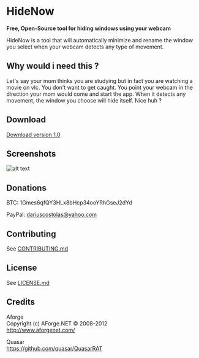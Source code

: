 # HideNow

**Free, Open-Source tool for hiding windows using your webcam**

HideNow is a tool that will automatically minimize and rename the window you select when your webcam detects any type of movement.

Why would i need this ?
---
Let's say your mom thinks you are studying but in fact you are watching a movie on vlc. You don't want to get caught. You point your webcam in the direction your mom would come and start the app. When it detects any movement, the window you choose will hide itself. Nice huh ?

Download
----
[Download version 1.0](https://github.com/meltingice1337/HideNow/releases/download/1.0/HideNow.exe)

Screenshots
---
![alt text](http://i.imgur.com/u42MnUu.png "HideNow")

Donations
---
BTC: 1Gmes6qfQY3HLx8bHcp34ooYRhGseJ2dYd

PayPal: dariuscostolas@yahoo.com

Contributing
---
See [CONTRIBUTING.md](/CONTRIBUTING.md)

License
---
See [LICENSE.md](/LICENSE.md)

Credits
---

Aforge  
Copyright (c) AForge.NET © 2008-2012  
http://www.aforgenet.com/

Quasar  
https://github.com/quasar/QuasarRAT  

